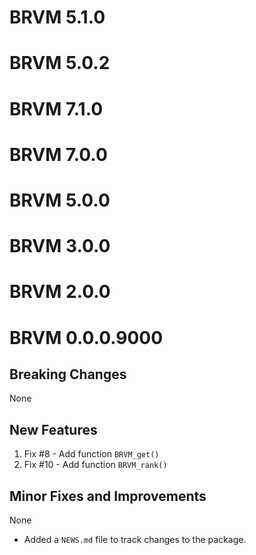 # BRVM 5.1.0

# BRVM 5.0.2

# BRVM 7.1.0

# BRVM 7.0.0

# BRVM 5.0.0

# BRVM 3.0.0

# BRVM 2.0.0

# BRVM 0.0.0.9000

## Breaking Changes
None

## New Features
1. Fix #8 - Add function `BRVM_get()`
2. Fix #10 - Add function `BRVM_rank()`

## Minor Fixes and Improvements
None

* Added a `NEWS.md` file to track changes to the package.
